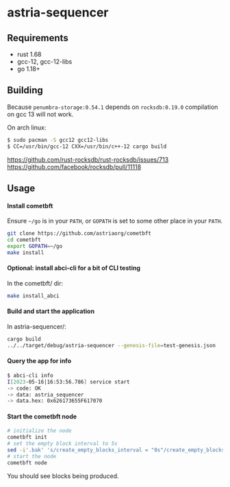 # astria-sequencer

## Requirements

- rust 1.68
- gcc-12, gcc-12-libs
- go 1.18+

## Building

Because `penumbra-storage:0.54.1` depends on `rocksdb:0.19.0`
compilation on gcc 13 will not work.

On arch linux:

```sh
$ sudo pacman -S gcc12 gcc12-libs
$ CC=/usr/bin/gcc-12 CXX=/usr/bin/c++-12 cargo build
```

https://github.com/rust-rocksdb/rust-rocksdb/issues/713
https://github.com/facebook/rocksdb/pull/11118

## Usage

#### Install cometbft
Ensure `~/go` is in your `PATH`, or `GOPATH` is set to some other place in your `PATH`.

```sh
git clone https://github.com/astriaorg/cometbft
cd cometbft
export GOPATH=~/go
make install
```

#### Optional: install abci-cli for a bit of CLI testing

In the cometbft/ dir:
```sh
make install_abci
```

#### Build and start the application

In astria-sequencer/:
```sh
cargo build
../../target/debug/astria-sequencer --genesis-file=test-genesis.json
```

#### Query the app for info

```sh
$ abci-cli info
I[2023-05-16|16:53:56.786] service start                                module=abci-client msg="Starting socketClient service" impl=socketClient
-> code: OK
-> data: astria_sequencer
-> data.hex: 0x626173655F617070
```

#### Start the cometbft node
```sh
# initialize the node
cometbft init
# set the empty block interval to 5s
sed -i'.bak' 's/create_empty_blocks_interval = "0s"/create_empty_blocks_interval = "5s"/g' ~/.cometbft/config/config.toml
# start the node
cometbft node
```

You should see blocks being produced.
